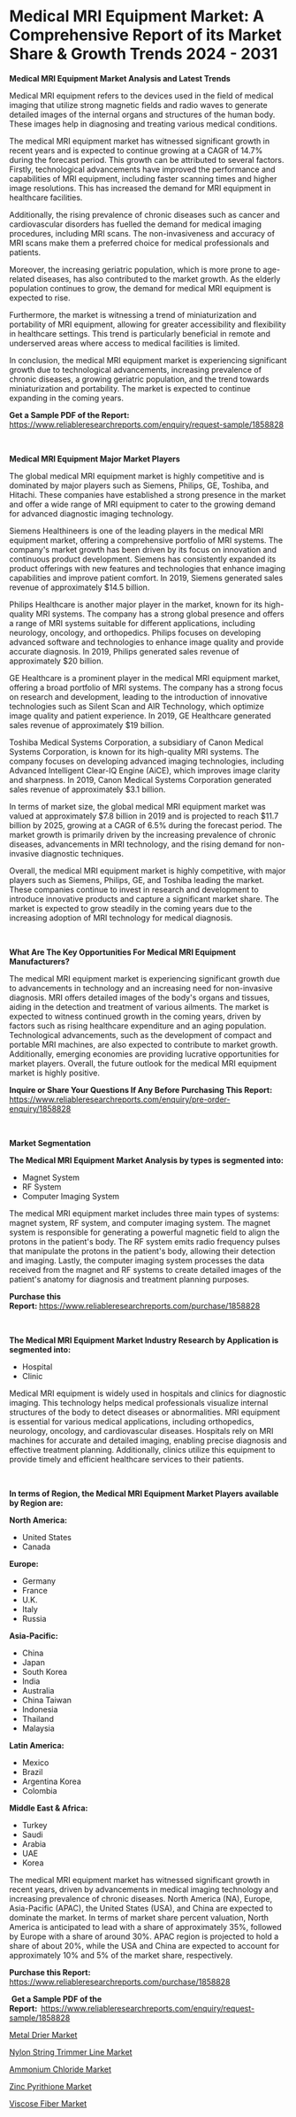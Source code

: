 <p><h1>Medical MRI Equipment Market: A Comprehensive Report of its Market Share & Growth Trends 2024 - 2031</h1></p><p><strong>Medical MRI Equipment Market Analysis and Latest Trends</strong></p>
<p><p>Medical MRI equipment refers to the devices used in the field of medical imaging that utilize strong magnetic fields and radio waves to generate detailed images of the internal organs and structures of the human body. These images help in diagnosing and treating various medical conditions.</p><p>The medical MRI equipment market has witnessed significant growth in recent years and is expected to continue growing at a CAGR of 14.7% during the forecast period. This growth can be attributed to several factors. Firstly, technological advancements have improved the performance and capabilities of MRI equipment, including faster scanning times and higher image resolutions. This has increased the demand for MRI equipment in healthcare facilities.</p><p>Additionally, the rising prevalence of chronic diseases such as cancer and cardiovascular disorders has fuelled the demand for medical imaging procedures, including MRI scans. The non-invasiveness and accuracy of MRI scans make them a preferred choice for medical professionals and patients.</p><p>Moreover, the increasing geriatric population, which is more prone to age-related diseases, has also contributed to the market growth. As the elderly population continues to grow, the demand for medical MRI equipment is expected to rise.</p><p>Furthermore, the market is witnessing a trend of miniaturization and portability of MRI equipment, allowing for greater accessibility and flexibility in healthcare settings. This trend is particularly beneficial in remote and underserved areas where access to medical facilities is limited.</p><p>In conclusion, the medical MRI equipment market is experiencing significant growth due to technological advancements, increasing prevalence of chronic diseases, a growing geriatric population, and the trend towards miniaturization and portability. The market is expected to continue expanding in the coming years.</p></p>
<p><strong>Get a Sample PDF of the Report:&nbsp;</strong> <a href="https://www.reliableresearchreports.com/enquiry/request-sample/1858828">https://www.reliableresearchreports.com/enquiry/request-sample/1858828</a></p>
<p>&nbsp;</p>
<p><strong>Medical MRI Equipment Major Market Players</strong></p>
<p><p>The global medical MRI equipment market is highly competitive and is dominated by major players such as Siemens, Philips, GE, Toshiba, and Hitachi. These companies have established a strong presence in the market and offer a wide range of MRI equipment to cater to the growing demand for advanced diagnostic imaging technology.</p><p>Siemens Healthineers is one of the leading players in the medical MRI equipment market, offering a comprehensive portfolio of MRI systems. The company's market growth has been driven by its focus on innovation and continuous product development. Siemens has consistently expanded its product offerings with new features and technologies that enhance imaging capabilities and improve patient comfort. In 2019, Siemens generated sales revenue of approximately $14.5 billion.</p><p>Philips Healthcare is another major player in the market, known for its high-quality MRI systems. The company has a strong global presence and offers a range of MRI systems suitable for different applications, including neurology, oncology, and orthopedics. Philips focuses on developing advanced software and technologies to enhance image quality and provide accurate diagnosis. In 2019, Philips generated sales revenue of approximately $20 billion.</p><p>GE Healthcare is a prominent player in the medical MRI equipment market, offering a broad portfolio of MRI systems. The company has a strong focus on research and development, leading to the introduction of innovative technologies such as Silent Scan and AIR Technology, which optimize image quality and patient experience. In 2019, GE Healthcare generated sales revenue of approximately $19 billion.</p><p>Toshiba Medical Systems Corporation, a subsidiary of Canon Medical Systems Corporation, is known for its high-quality MRI systems. The company focuses on developing advanced imaging technologies, including Advanced Intelligent Clear-IQ Engine (AiCE), which improves image clarity and sharpness. In 2019, Canon Medical Systems Corporation generated sales revenue of approximately $3.1 billion.</p><p>In terms of market size, the global medical MRI equipment market was valued at approximately $7.8 billion in 2019 and is projected to reach $11.7 billion by 2025, growing at a CAGR of 6.5% during the forecast period. The market growth is primarily driven by the increasing prevalence of chronic diseases, advancements in MRI technology, and the rising demand for non-invasive diagnostic techniques.</p><p>Overall, the medical MRI equipment market is highly competitive, with major players such as Siemens, Philips, GE, and Toshiba leading the market. These companies continue to invest in research and development to introduce innovative products and capture a significant market share. The market is expected to grow steadily in the coming years due to the increasing adoption of MRI technology for medical diagnosis.</p></p>
<p>&nbsp;</p>
<p><strong>What Are The Key Opportunities For Medical MRI Equipment Manufacturers?</strong></p>
<p><p>The medical MRI equipment market is experiencing significant growth due to advancements in technology and an increasing need for non-invasive diagnosis. MRI offers detailed images of the body's organs and tissues, aiding in the detection and treatment of various ailments. The market is expected to witness continued growth in the coming years, driven by factors such as rising healthcare expenditure and an aging population. Technological advancements, such as the development of compact and portable MRI machines, are also expected to contribute to market growth. Additionally, emerging economies are providing lucrative opportunities for market players. Overall, the future outlook for the medical MRI equipment market is highly positive.</p></p>
<p><strong>Inquire or Share Your Questions If Any Before Purchasing This Report:</strong> <a href="https://www.reliableresearchreports.com/enquiry/pre-order-enquiry/1858828">https://www.reliableresearchreports.com/enquiry/pre-order-enquiry/1858828</a></p>
<p>&nbsp;</p>
<p><strong>Market Segmentation</strong></p>
<p><strong>The Medical MRI Equipment Market Analysis by types is segmented into:</strong></p>
<p><ul><li>Magnet System</li><li>RF System</li><li>Computer Imaging System</li></ul></p>
<p><p>The medical MRI equipment market includes three main types of systems: magnet system, RF system, and computer imaging system. The magnet system is responsible for generating a powerful magnetic field to align the protons in the patient's body. The RF system emits radio frequency pulses that manipulate the protons in the patient's body, allowing their detection and imaging. Lastly, the computer imaging system processes the data received from the magnet and RF systems to create detailed images of the patient's anatomy for diagnosis and treatment planning purposes.</p></p>
<p><strong>Purchase this Report:&nbsp;</strong><a href="https://www.reliableresearchreports.com/purchase/1858828">https://www.reliableresearchreports.com/purchase/1858828</a></p>
<p>&nbsp;</p>
<p><strong>The Medical MRI Equipment Market Industry Research by Application is segmented into:</strong></p>
<p><ul><li>Hospital</li><li>Clinic</li></ul></p>
<p><p>Medical MRI equipment is widely used in hospitals and clinics for diagnostic imaging. This technology helps medical professionals visualize internal structures of the body to detect diseases or abnormalities. MRI equipment is essential for various medical applications, including orthopedics, neurology, oncology, and cardiovascular diseases. Hospitals rely on MRI machines for accurate and detailed imaging, enabling precise diagnosis and effective treatment planning. Additionally, clinics utilize this equipment to provide timely and efficient healthcare services to their patients.</p></p>
<p>&nbsp;</p>
<p><strong>In terms of Region, the Medical MRI Equipment Market Players available by Region are:</strong></p>
<p>
    <p> <strong> North America: </strong>
        <ul>
            <li>United States</li>
            <li>Canada</li>
        </ul>
        </p> 
    <p> <strong> Europe: </strong>
        <ul>
            <li>Germany</li>
            <li>France</li>
            <li>U.K.</li>
            <li>Italy</li>
            <li>Russia</li>
        </ul>
        </p> 
    <p> <strong> Asia-Pacific: </strong>
        <ul>
            <li>China</li>
            <li>Japan</li>
            <li>South Korea</li>
            <li>India</li>
            <li>Australia</li>
            <li>China Taiwan</li>
            <li>Indonesia</li>
            <li>Thailand</li>
            <li>Malaysia</li>
        </ul>
        </p> 
    <p> <strong> Latin America: </strong>
        <ul>
            <li>Mexico</li>
            <li>Brazil</li>
            <li>Argentina Korea</li>
            <li>Colombia</li>
        </ul>
        </p> 
    <p> <strong> Middle East & Africa: </strong>
        <ul>
            <li>Turkey</li>
            <li>Saudi</li>
            <li>Arabia</li>
            <li>UAE</li>
            <li>Korea</li>
        </ul>
    </p>
    </p>
<p><p>The medical MRI equipment market has witnessed significant growth in recent years, driven by advancements in medical imaging technology and increasing prevalence of chronic diseases. North America (NA), Europe, Asia-Pacific (APAC), the United States (USA), and China are expected to dominate the market. In terms of market share percent valuation, North America is anticipated to lead with a share of approximately 35%, followed by Europe with a share of around 30%. APAC region is projected to hold a share of about 20%, while the USA and China are expected to account for approximately 10% and 5% of the market share, respectively.</p></p>
<p><strong>Purchase this Report: </strong><a href="https://www.reliableresearchreports.com/purchase/1858828">https://www.reliableresearchreports.com/purchase/1858828</a></p>
<p>&nbsp;<strong>Get a Sample PDF of the Report:&nbsp;&nbsp;</strong><a href="https://www.reliableresearchreports.com/enquiry/request-sample/1858828">https://www.reliableresearchreports.com/enquiry/request-sample/1858828</a></p>
<p><strong></strong></p>
<p><p><a href="https://medium.com/@skylargrant2023/metal-drier-market-furnishes-information-on-market-share-market-trends-and-market-growth-0a014cc6d570">Metal Drier Market</a></p><p><a href="https://medium.com/@skylargrant2023/nylon-string-trimmer-line-market-analysis-its-cagr-market-segmentation-and-global-industry-c358b038c590">Nylon String Trimmer Line Market</a></p><p><a href="https://medium.com/@skylargrant2023/ammonium-chloride-market-analysis-its-cagr-market-segmentation-and-global-industry-overview-d2a61857f936">Ammonium Chloride Market</a></p><p><a href="https://medium.com/@skylargrant2023/zinc-pyrithione-market-comprehensive-assessment-by-type-application-and-geography-b452038e7023">Zinc Pyrithione Market</a></p><p><a href="https://medium.com/@skylargrant2023/decoding-viscose-fiber-market-metrics-market-share-trends-and-growth-patterns-271b4a1faf1e">Viscose Fiber Market</a></p></p>